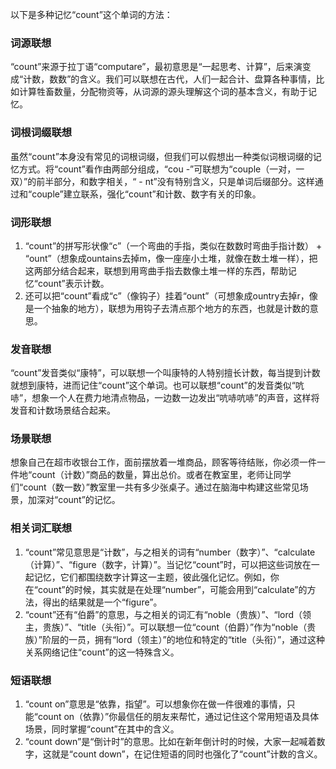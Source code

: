 以下是多种记忆“count”这个单词的方法：

### 词源联想
“count”来源于拉丁语“computare”，最初意思是“一起思考、计算”，后来演变成“计数，数数”的含义。我们可以联想在古代，人们一起合计、盘算各种事情，比如计算牲畜数量，分配物资等，从词源的源头理解这个词的基本含义，有助于记忆。 

### 词根词缀联想
虽然“count”本身没有常见的词根词缀，但我们可以假想出一种类似词根词缀的记忆方式。将“count”看作由两部分组成，“cou -”可联想为“couple（一对，一双）”的前半部分，和数字相关，“ - nt”没有特别含义，只是单词后缀部分。这样通过和“couple”建立联系，强化“count”和计数、数字有关的印象。

### 词形联想
1. “count”的拼写形状像“c”（一个弯曲的手指，类似在数数时弯曲手指计数） + “ount”（想象成ountains去掉m，像一座座小土堆，就像在数土堆一样），把这两部分结合起来，联想到用弯曲手指去数像土堆一样的东西，帮助记忆“count”表示计数。
2. 还可以把“count”看成“c”（像钩子）挂着“ount”（可想象成ountry去掉r，像是一个抽象的地方），联想为用钩子去清点那个地方的东西，也就是计数的意思。

### 发音联想
“count”发音类似“康特”，可以联想一个叫康特的人特别擅长计数，每当提到计数就想到康特，进而记住“count”这个单词。也可以联想“count”的发音类似“吭哧”，想象一个人在费力地清点物品，一边数一边发出“吭哧吭哧”的声音，这样将发音和计数场景结合起来。

### 场景联想
想象自己在超市收银台工作，面前摆放着一堆商品，顾客等待结账，你必须一件一件地“count（计数）”商品的数量，算出总价。或者在教室里，老师让同学们“count（数一数）”教室里一共有多少张桌子。通过在脑海中构建这些常见场景，加深对“count”的记忆。

### 相关词汇联想
1. “count”常见意思是“计数”，与之相关的词有“number（数字）”、“calculate（计算）”、“figure（数字，计算）”。当记忆“count”时，可以把这些词放在一起记忆，它们都围绕数字计算这一主题，彼此强化记忆。例如，你在“count”的时候，其实就是在处理“number”，可能会用到“calculate”的方法，得出的结果就是一个“figure”。
2. “count”还有“伯爵”的意思，与之相关的词汇有“noble（贵族）”、“lord（领主，贵族）”、“title（头衔）”。可以联想一位“count（伯爵）”作为“noble（贵族）”阶层的一员，拥有“lord（领主）”的地位和特定的“title（头衔）”，通过这种关系网络记住“count”的这一特殊含义。

### 短语联想
1. “count on”意思是“依靠，指望”。可以想象你在做一件很难的事情，只能“count on（依靠）”你最信任的朋友来帮忙，通过记住这个常用短语及具体场景，同时掌握“count”在其中的含义。
2. “count down”是“倒计时”的意思。比如在新年倒计时的时候，大家一起喊着数字，这就是“count down”，在记住短语的同时也强化了“count”计数的含义。 